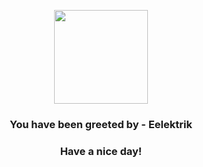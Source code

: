 <p align="center">
            <img src="https://raw.githubusercontent.com/PokeAPI/sprites/master/sprites/pokemon/603.png" width="150" height="150">
          </p>
          <h3 align="center">You have been greeted by - <b>Eelektrik</b></h3>
          <h3 align="center">Have a nice day!</h3>
        